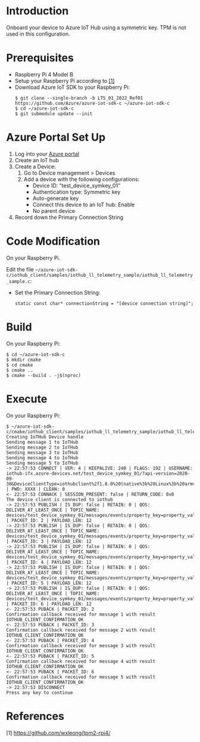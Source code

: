# Introduction

Onboard your device to Azure IoT Hub using a symmetric key. TPM is not used in this configuration.

# Prerequisites

- Raspberry Pi 4 Model B
- Setup your Raspberry Pi according to [[1]](#1)
- Download Azure IoT SDK to your Raspberry Pi:
    ```
    $ git clone --single-branch -b LTS_01_2022_Ref01 https://github.com/Azure/azure-iot-sdk-c ~/azure-iot-sdk-c
    $ cd ~/azure-iot-sdk-c
    $ git submodule update --init
    ```

# Azure Portal Set Up

1. Log into your [Azure portal](https://portal.azure.com/)
2. Create an IoT hub
3. Create a Device:
    1. Go to Device management > Devices
    2. Add a device with the following configurations:
        - Device ID: "test_device_symkey_01"
        - Authentication type: Symmetric key
        - Auto-generate key
        - Connect this device to an IoT hub: Enable
        - No parent device
4. Record down the Primary Connection String

<!--
# Monitor Device-to-Cloud Messages
-->
<!--
There is a cost to run Cloud Shell...
https://stackoverflow.com/questions/35381303/how-to-test-messages-arriving-in-azure-iothub

1. Log into your [Azure Cloud Shell](https://shell.azure.com)
-->
<!--
Need to download Visual Studio Code: https://code.visualstudio.com/download

https://stackoverflow.com/questions/35381303/how-to-test-messages-arriving-in-azure-iothub

1. Install [Azure IoT Toolkit](https://marketplace.visualstudio.com/items?itemName=vsciot-vscode.azure-iot-toolkit) on your Windows machine
2. 
-->

# Code Modification

On your Raspberry Pi.

Edit the file `~/azure-iot-sdk-c/iothub_client/samples/iothub_ll_telemetry_sample/iothub_ll_telemetry_sample.c`:
- Set the Primary Connection String:
    ```
    static const char* connectionString = "[device connection string]";
    ```

# Build

On your Raspberry Pi:
```
$ cd ~/azure-iot-sdk-c
$ mkdir cmake
$ cd cmake
$ cmake ..
$ cmake --build . -j$(nproc)
```

# Execute

On your Raspberry Pi:
```
$ ~/azure-iot-sdk-c/cmake/iothub_client/samples/iothub_ll_telemetry_sample/iothub_ll_telemetry_sample
Creating IoTHub Device handle
Sending message 1 to IoTHub
Sending message 2 to IoTHub
Sending message 3 to IoTHub
Sending message 4 to IoTHub
Sending message 5 to IoTHub
-> 22:57:53 CONNECT | VER: 4 | KEEPALIVE: 240 | FLAGS: 192 | USERNAME: iothub-ifx.azure-devices.net/test_device_symkey_01/?api-version=2020-09-30&DeviceClientType=iothubclient%2f1.8.0%20(native%3b%20Linux%3b%20armv7l) | PWD: XXXX | CLEAN: 0
<- 22:57:53 CONNACK | SESSION_PRESENT: false | RETURN_CODE: 0x0
The device client is connected to iothub
-> 22:57:53 PUBLISH | IS_DUP: false | RETAIN: 0 | QOS: DELIVER_AT_LEAST_ONCE | TOPIC_NAME: devices/test_device_symkey_01/messages/events/property_key=property_value | PACKET_ID: 2 | PAYLOAD_LEN: 12
-> 22:57:53 PUBLISH | IS_DUP: false | RETAIN: 0 | QOS: DELIVER_AT_LEAST_ONCE | TOPIC_NAME: devices/test_device_symkey_01/messages/events/property_key=property_value | PACKET_ID: 3 | PAYLOAD_LEN: 12
-> 22:57:53 PUBLISH | IS_DUP: false | RETAIN: 0 | QOS: DELIVER_AT_LEAST_ONCE | TOPIC_NAME: devices/test_device_symkey_01/messages/events/property_key=property_value | PACKET_ID: 4 | PAYLOAD_LEN: 12
-> 22:57:53 PUBLISH | IS_DUP: false | RETAIN: 0 | QOS: DELIVER_AT_LEAST_ONCE | TOPIC_NAME: devices/test_device_symkey_01/messages/events/property_key=property_value | PACKET_ID: 5 | PAYLOAD_LEN: 12
-> 22:57:53 PUBLISH | IS_DUP: false | RETAIN: 0 | QOS: DELIVER_AT_LEAST_ONCE | TOPIC_NAME: devices/test_device_symkey_01/messages/events/property_key=property_value | PACKET_ID: 6 | PAYLOAD_LEN: 12
<- 22:57:53 PUBACK | PACKET_ID: 2
Confirmation callback received for message 1 with result IOTHUB_CLIENT_CONFIRMATION_OK
<- 22:57:53 PUBACK | PACKET_ID: 3
Confirmation callback received for message 2 with result IOTHUB_CLIENT_CONFIRMATION_OK
<- 22:57:53 PUBACK | PACKET_ID: 4
Confirmation callback received for message 3 with result IOTHUB_CLIENT_CONFIRMATION_OK
<- 22:57:53 PUBACK | PACKET_ID: 5
Confirmation callback received for message 4 with result IOTHUB_CLIENT_CONFIRMATION_OK
<- 22:57:53 PUBACK | PACKET_ID: 6
Confirmation callback received for message 5 with result IOTHUB_CLIENT_CONFIRMATION_OK
-> 22:57:53 DISCONNECT
Press any key to continue
```

# References

<a id="1">[1] https://github.com/wxleong/tpm2-rpi4/</a> <br>